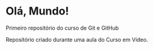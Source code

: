 # Olá, Mundo!
 Primeiro repositório do curso de Git e GitHub

Repositório criado durante uma aula do Curso em Vídeo.